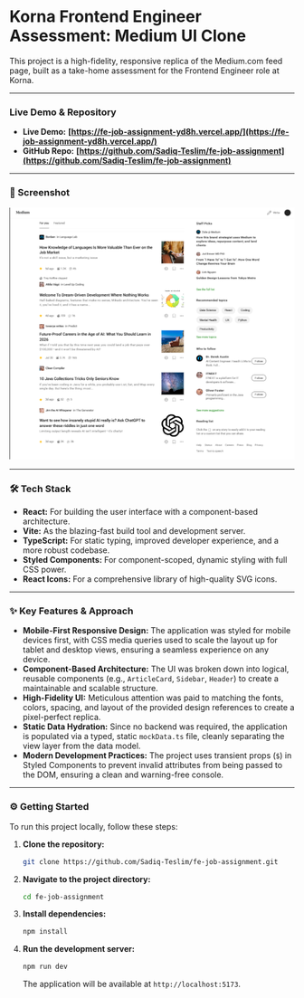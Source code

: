 # Korna Frontend Engineer Assessment: Medium UI Clone

This project is a high-fidelity, responsive replica of the Medium.com feed page, built as a take-home assessment for the Frontend Engineer role at Korna.

---

### Live Demo & Repository

*   **Live Demo:** **[https://fe-job-assignment-yd8h.vercel.app/](https://fe-job-assignment-yd8h.vercel.app/)**
*   **GitHub Repo:** **[https://github.com/Sadiq-Teslim/fe-job-assignment](https://github.com/Sadiq-Teslim/fe-job-assignment)**

---

### 📸 Screenshot

![Medium UI Clone Screenshot](./public/screenshot.png)

---

### 🛠️ Tech Stack

- **React:** For building the user interface with a component-based architecture.
- **Vite:** As the blazing-fast build tool and development server.
- **TypeScript:** For static typing, improved developer experience, and a more robust codebase.
- **Styled Components:** For component-scoped, dynamic styling with full CSS power.
- **React Icons:** For a comprehensive library of high-quality SVG icons.

---

### ✨ Key Features & Approach

- **Mobile-First Responsive Design:** The application was styled for mobile devices first, with CSS media queries used to scale the layout up for tablet and desktop views, ensuring a seamless experience on any device.
- **Component-Based Architecture:** The UI was broken down into logical, reusable components (e.g., `ArticleCard`, `Sidebar`, `Header`) to create a maintainable and scalable structure.
- **High-Fidelity UI:** Meticulous attention was paid to matching the fonts, colors, spacing, and layout of the provided design references to create a pixel-perfect replica.
- **Static Data Hydration:** Since no backend was required, the application is populated via a typed, static `mockData.ts` file, cleanly separating the view layer from the data model.
- **Modern Development Practices:** The project uses transient props (`$`) in Styled Components to prevent invalid attributes from being passed to the DOM, ensuring a clean and warning-free console.

---

### ⚙️ Getting Started

To run this project locally, follow these steps:

1.  **Clone the repository:**
    ```bash
    git clone https://github.com/Sadiq-Teslim/fe-job-assignment.git
    ```

2.  **Navigate to the project directory:**
    ```bash
    cd fe-job-assignment
    ```

3.  **Install dependencies:**
    ```bash
    npm install
    ```

4.  **Run the development server:**
    ```bash
    npm run dev
    ```
    The application will be available at `http://localhost:5173`.